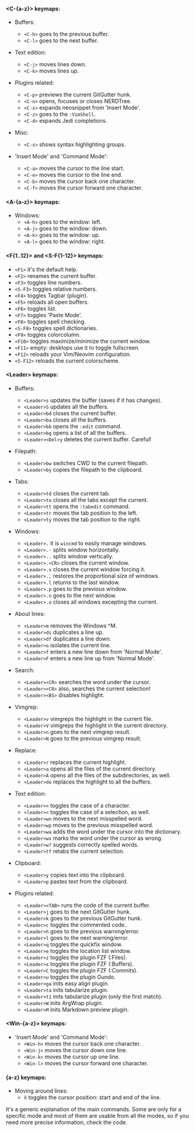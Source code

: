 #### \<C-{a-z}\> keymaps:

- Buffers:
  - `<C-h>` goes to the previous buffer.
  - `<C-l>` goes to the next buffer.

- Text edition:
  - `<C-j>` moves lines down.
  - `<C-k>` moves lines up.

- Plugins related:
  - `<C-p>` previews the current GitGutter hunk.
  - `<C-n>` opens, focuses or closes NERDTree.
  - `<C-s>` expands neosnippet from 'Insert Mode'.
  - `<C-z>` goes to the `:VimShell`.
  - `<C-d>` expands Jedi completions.

- Misc:
  - `<C-s>` shows syntax highlighting groups.

- 'Insert Mode' and 'Command Mode':
  - `<C-a>` moves the cursor to the line start.
  - `<C-e>` moves the cursor to the line end.
  - `<C-b>` moves the cursor back one character.
  - `<C-f>` moves the cursor forward one character.

#### \<A-{a-z}\> keymaps:

- Windows:
  - `<A-h>` goes to the window: left.
  - `<A-j>` goes to the window: down.
  - `<A-k>` goes to the window: up.
  - `<A-l>` goes to the window: right.

#### \<F{1..12}\> and \<S-F{1-12}\> keymaps:
- `<F1>` it's the default help.
- `<F2>` renames the current buffer.
- `<F3>` toggles line numbers.
- `<S-F3>` toggles relative numbers.
- `<F4>` toggles Tagbar (plugin).
- `<F5>` reloads all open buffers.
- `<F6>` toggles list.
- `<F7>` toggles 'Paste Mode'.
- `<F8>` toggles spell checking.
- `<S-F8>` toggles spell dictionaries.
- `<F9>` toggles colorcolumn.
- `<F10>` toggles maximize/minimize the current window.
- `<F11>` empty: desktops use it to toggle fullscreen.
- `<F12>` reloads your Vim/Neovim configuration.
- `<S-F12>` reloads the current colorscheme.

#### \<Leader\> keymaps:

- Buffers:
  - `<Leader>s` updates the buffer (saves if it has changes).
  - `<Leader>S` updates all the buffers.
  - `<Leader>bd` closes the current buffer.
  - `<Leader>ba` closes all the buffers.
  - `<Leader>bb` opens the `:edit` command.
  - `<Leader>bg` opens a list of all the buffers.
  - `<Leader><Del>y` deletes the current buffer. Careful!

- Filepath:
  - `<Leader>bw` switches CWD to the current filepath.
  - `<Leader>by` copies the filepath to the clipboard.

- Tabs:
  - `<Leader>td` closes the current tab.
  - `<Leader>to` closes all the tabs except the current.
  - `<Leader>tt` opens the `:tabedit` command.
  - `<Leader>tr` moves the tab position to the left.
  - `<Leader>ty` moves the tab position to the right.

- Windows:
  - `<Leader>.` it is `wincmd` to easily manage windows.
  - `<Leader>.-` splits window horizontally.
  - `<Leader>..` splits window vertically.
  - `<Leader>.<CR>` closes the current window.
  - `<Leader>.x` closes the current window forcing it.
  - `<Leader>.,` restores the proportional size of windows.
  - `<Leader>.l` returns to the last window.
  - `<Leader>.p` goes to the previous window.
  - `<Leader>.n` goes to the next window.
  - `<Leader>.o` closes all windows excepting the current.

- About lines:
  - `<Leader>m` removes the Windows ^M.
  - `<Leader>ds` duplicates a line up.
  - `<Leader>df` duplicates a line down.
  - `<Leader>o` isolates the current line.
  - `<Leader>f` enters a new line down from 'Normal Mode'.
  - `<Leader>F` enters a new line up from 'Normal Mode'.

- Search:
  - `<Leader><CR>` searches the word under the cursor.
  - `<Leader><CR>` also, searches the current selection!
  - `<Leader><BS>` disables highlight.

- Vimgrep:
  - `<Leader>v` vimgreps the highlight in the current file.
  - `<Leader>V` vimgreps the highlight in the current directory.
  - `<Leader>n` goes to the next vimgrep result.
  - `<Leader>N` goes to the previous vimgrep result.

- Replace:
  - `<Leader>r` replaces the current highlight.
  - `<Leader>a` opens all the files of the current directory.
  - `<Leader>A` opens all the files of the subdirectories, as well.
  - `<Leader>do` replaces the highlight to all the buffers.

- Text edition:
  - `<Leader><` toggles the case of a character.
  - `<leader><` toggles the case of a selection, as well.
  - `<Leader>wn` moves to the next misspelled word.
  - `<Leader>wp` moves to the previous misspelled word.
  - `<Leader>wa` adds the word under the cursor into the dictionary.
  - `<Leader>wx` marks the word under the cursor as wrong.
  - `<Leader>w?` suggests correctly spelled words.
  - `<Leader>tf` retabs the current selection.

- Clipboard:
  - `<Leader>y` copies text into the clipboard.
  - `<Leader>p` pastes text from the clipboard.

- Plugins related:
  - `<Leader><TAB>` runs the code of the current buffer.
  - `<Leader>j` goes to the next GitGutter hunk.
  - `<Leader>k` goes to the previous GitGutter hunk.
  - `<Leader>c` toggles the commented code..
  - `<Leader>h` goes to the previous warning/error.
  - `<Leader>l` goes to the next warning/error.
  - `<Leader>q` toggles the quickfix window.
  - `<Leader>e` toggles the location list window.
  - `<Leader>z` toggles the plugin FZF (:Files).
  - `<Leader>x` toggles the plugin FZF (:Buffers).
  - `<Leader>C` toggles the plugin FZF (:Commits).
  - `<Leader>u` toggles the plugin Gundo.
  - `<Leader>ga` inits easy align plugin.
  - `<Leader>ta` inits tabularize plugin.
  - `<Leader>t1` inits tabularize plugin (only the first match).
  - `<Leader>W` inits ArgWrap plugin.
  - `<Leader>M` inits Markdown preview plugin.

#### \<Win-{a-z}\> keymaps:

- 'Insert Mode' and 'Command Mode':
  - `<Win-h>` moves the cursor back one character.
  - `<Win-j>` moves the cursor down one line.
  - `<Win-k>` moves the cursor up one line.
  - `<Win-l>` moves the cursor forward one character.

#### {a-z} keymaps:

- Moving around lines:
  - `ñ` toggles the cursor position: start and end of the line.

It's a generic explanation of the main commands. Some are only for a specific mode and most of them are usable from all the modes, so if you need more precise information, check the code.
